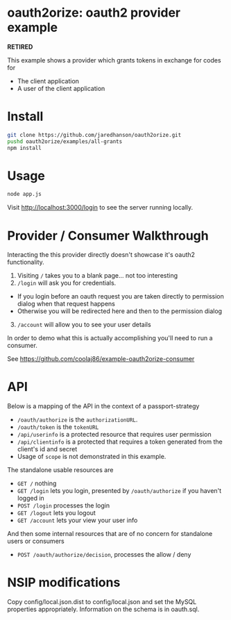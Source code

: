 oauth2orize: oauth2 provider example
===

****RETIRED****

This example shows a provider which grants tokens in exchange for codes for

  * The client application
  * A user of the client application

Install
===

```bash
git clone https://github.com/jaredhanson/oauth2orize.git
pushd oauth2orize/examples/all-grants
npm install
```

Usage
===

```bash
node app.js
```

Visit <http://localhost:3000/login> to see the server running locally.

Provider / Consumer Walkthrough
===

Interacting the this provider directly doesn't showcase it's oauth2 functionality.

1. Visiting `/` takes you to a blank page... not too interesting
2. `/login` will ask you for credentials.
  * If you login before an oauth request you are taken directly to permission dialog when that request happens
  * Otherwise you will be redirected here and then to the permission dialog
3. `/account` will allow you to see your user details

In order to demo what this is actually accomplishing you'll need to run a consumer.

See <https://github.com/coolaj86/example-oauth2orize-consumer>

API
===

Below is a mapping of the API in the context of a passport-strategy

* `/oauth/authorize` is the `authorizationURL`.
* `/oauth/token` is the `tokenURL`
* `/api/userinfo` is a protected resource that requires user permission
* `/api/clientinfo` is a protected that requires a token generated from the client's id and secret
* Usage of `scope` is not demonstrated in this example.

The standalone usable resources are

* `GET /` nothing
* `GET /login` lets you login, presented by `/oauth/authorize` if you haven't logged in
* `POST /login` processes the login
* `GET /logout` lets you logout
* `GET /account` lets your view your user info

And then some internal resources that are of no concern for standalone users or consumers

* `POST /oauth/authorize/decision`, processes the allow / deny

NSIP modifications
===

Copy config/local.json.dist to config/local.json and set the MySQL properties
appropriately. Information on the schema is in oauth.sql.

